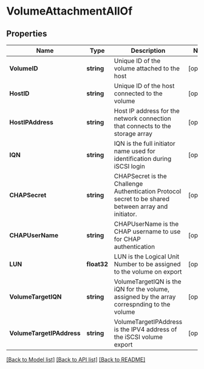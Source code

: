 # VolumeAttachmentAllOf

## Properties

Name | Type | Description | Notes
------------ | ------------- | ------------- | -------------
**VolumeID** | **string** | Unique ID of the volume attached to the host | [optional] 
**HostID** | **string** | Unique ID of the host connected to the volume | [optional] 
**HostIPAddress** | **string** | Host IP address for the network connection that connects to the storage array | [optional] 
**IQN** | **string** | IQN is the full initiator name used for identification during iSCSI login | [optional] 
**CHAPSecret** | **string** | CHAPSecret is the Challenge Authentication Protocol secret to be shared between array and initiator. | [optional] 
**CHAPUserName** | **string** | CHAPUserName is the CHAP username to use for CHAP authentication | [optional] 
**LUN** | **float32** | LUN is the Logical Unit Number to be assigned to the volume on export | [optional] 
**VolumeTargetIQN** | **string** | VolumeTargetIQN is the iQN for the volume, assigned by the array correspnding to the volume | [optional] 
**VolumeTargetIPAddress** | **string** | VolumeTargetIPAddress is the IPV4 address of the iSCSI volume export | [optional] 

[[Back to Model list]](../README.md#documentation-for-models) [[Back to API list]](../README.md#documentation-for-api-endpoints) [[Back to README]](../README.md)


